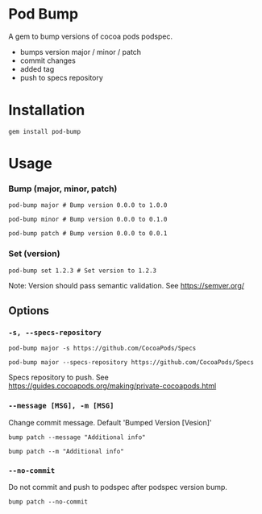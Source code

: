 # Pod Bump

A gem to bump versions of cocoa pods podspec.

 - bumps version major / minor / patch
 - commit changes
 - added tag
 - push to specs repository
 
# Installation
 
```
gem install pod-bump
```

# Usage

### Bump (major, minor, patch)

```
pod-bump major # Bump version 0.0.0 to 1.0.0
```

```
pod-bump minor # Bump version 0.0.0 to 0.1.0
```

```
pod-bump patch # Bump version 0.0.0 to 0.0.1
```

### Set (version)

```
pod-bump set 1.2.3 # Set version to 1.2.3  
```

Note: Version should pass semantic validation. See https://semver.org/

## Options

### `-s, --specs-repository`

```
pod-bump major -s https://github.com/CocoaPods/Specs
```

```
pod-bump major --specs-repository https://github.com/CocoaPods/Specs
```

Specs repository to push. See https://guides.cocoapods.org/making/private-cocoapods.html

### `--message [MSG], -m [MSG]`

Change commit message. Default 'Bumped Version [Vesion]'

```
bump patch --message "Additional info"
```

```
bump patch --m "Additional info"
```

### `--no-commit`

Do not commit and push to podspec after podspec version bump.

```
bump patch --no-commit
```